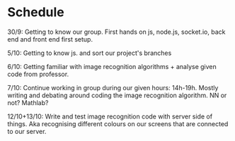 # Schedule

30/9: Getting to know our group. First hands on js, node.js, socket.io, back end and front end first setup.

5/10: Getting to know js. and sort our project's branches 

6/10: Getting familiar with image recognition algorithms + analyse given code from professor.

7/10: Continue working in group during our given hours: 14h-19h. Mostly writing and debating around coding the image recognition algorithm. NN or not? Mathlab?

12/10+13/10: Write and test image recognition code with server side of things. Aka recognising different colours on our screens that are connected to our server.


